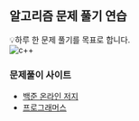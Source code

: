 ## 알고리즘 문제 풀기 연습
💡하루 한 문제 풀기를 목표로 합니다.  
![c++](https://img.shields.io/badge/language-c%2B%2B-red)
### 문제풀이 사이트
- [백준 온라인 저지](https://www.acmicpc.net/) 
- [프로그래머스](https://programmers.co.kr/learn/challenges)

